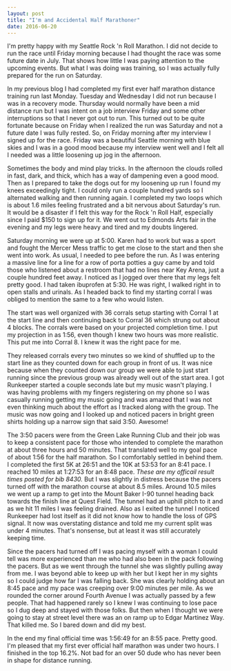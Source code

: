 ```yaml
---
layout: post
title: "I'm and Accidental Half Marathoner"
date: 2016-06-20
---
```

I'm pretty happy with my Seattle Rock 'n Roll Marathon.  I did not decide to run the race until Friday morning because I had thought the race was some future date in July.  That shows how little I was paying attention to the upcoming events.  But what I was doing was training, so I was actually fully prepared for the run on Saturday.   
 
In my previous blog I had completed my first ever half marathon distance training run last Monday.  Tuesday and Wednesday I did not run because I was in a recovery mode.  Thursday would normally have been a mid distance run but I was intent on a job interview Friday and some other interruptions so that I never got out to run.  This turned out to be quite fortunate because on Friday when I realized the run was Saturday and not a future date I was fully rested.  So, on Friday morning after my interview I signed up for the race.  Friday was a beautiful Seattle morning with blue skies and I was in a good mood because my interview went well and I felt all I needed was a little loosening up jog in the afternoon. 

Sometimes the body and mind play tricks.  In the afternoon the clouds rolled in fast, dark, and thick, which has a way of dampening even a good mood.  Then as I prepared to take the dogs out for my loosening up run I found my knees exceedingly tight.  I could only run a couple hundred yards so I alternated walking and then running again.  I completed my two loops which is about 1.6 miles feeling frustrated and a bit nervous about Saturday's run.  It would be a disaster if I felt this way for the Rock 'n Roll Half, especially since I paid $150 to sign up for it.  We went out to Edmonds Arts fair in the evening and my legs were heavy and tired and my doubts lingered. 

Saturday morning we were up at 5:00.  Karen had to work but was a sport and fought the Mercer Mess traffic to get me close to the start and then she went into work.  As usual, I needed to pee before the run.  As I was entering a massive line for a line for a row of porta potties a guy came by and told those who listened about a restroom that had no lines near Key Arena, just a couple hundred feet away.  I noticed as I jogged over there that my legs felt pretty good.  I had taken ibuprofen at 5:30.  He was right, I walked right in to open stalls and urinals.  As I headed back to find my starting corral I was obliged to mention the same to a few who would listen. 

The start was well organized with 36 corrals setup starting with Corral 1 at the start line and then continuing back to Corral 36 which strung out about 4 blocks.  The corrals were based on your projected completion time.  I put my projection in as 1:56, even though I knew two hours was more realistic.  This put me into Corral 8.  I knew it was the right pace for me. 

They released corrals every two minutes so we kind of shuffled up to the start line as they counted down for each group in front of us.  It was nice because when they counted down our group we were able to just start running since the previous group was already well out of the start area.  I got Runkeeper started a couple seconds late but my music wasn't playing.  I was having problems with my fingers registering on my phone so I was casually running getting my music going and was amazed that I was not even thinking much about the effort as I tracked along with the group.  The music was now going and I looked up and noticed pacers in bright green shirts holding up a narrow sign that said 3:50.  Awesome! 

The 3:50 pacers were from the Green Lake Running Club and their job was to keep a consistent pace for those who intended to complete the marathon at about three hours and 50 minutes.  That translated well to my goal pace of about 1:56 for the half marathon.   So I comfortably settled in behind them.  I completed the first 5K at 26:51 and the 10K at 53:53 for an 8:41 pace.  I reached 10 miles at 1:27:53 for an 8:48 pace.  *These are my officail result times posted for bib 8430.*   But I was slightly in distress because the pacers turned off with the marathon course at about 8.5 miles.  Around 10.5 miles we went up a ramp to get into the Mount Baker I-90 tunnel heading back towards the finish line at Quest Field.  The tunnel had an uphill pitch to it and as we hit 11 miles I was feeling drained.  Also as I exited the tunnel I noticed Runkeeper had lost itself as it did not know how to handle the loss of GPS signal.  It now was overstating distance and told me my current split was under 4 minutes.  That's nonsense, but at least it was still accurately keeping time. 

Since the pacers had turned off I was pacing myself with a woman I could tell was more experienced than me who had also been in the pack following the pacers.  But as we went through the tunnel she was slightly pulling away from me.  I was beyond able to keep up with her but I kept her in my sights so I could judge how far I was falling back.  She was clearly holding about an 8:45 pace and my pace was creeping over 9:00 minutes per mile.  As we rounded the corner around Fourth Avenue I was actually passed by a few people.  That had happened rarely so I knew I was continuing to lose pace so I dug deep and stayed with those folks.  But then when I thought we were going to stay at street level there was an on ramp up to Edgar Martinez Way.  That killed me.  So I bared down and did my best.   

In the end my final official time was 1:56:49 for an 8:55 pace.  Pretty good.  I'm pleased that my first ever official half marathon was under two hours.  I finished in the top 16.2%.  Not bad for an over 50 dude who has never been in shape for distance running. 
 
